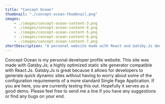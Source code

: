 ```yaml
---
title: "Concept Ocean"
thumbnail: "./concept-ocean-thumbnail.png"
images: 
    - ./images/concept-ocean-content-3.png
    - ./images/concept-ocean-content-4.png
    - ./images/concept-ocean-content-5.png
    - ./images/concept-ocean-content-6.png
    - ./images/concept-ocean-content-7.png
shortDescription: "A personal website made with React and Gatsby.Js demonstrating personal projects"
---
```


Concept Ocean is my personal developer profile website. This site was made with Gatsby.Js; a highly optimized static site generator compatible with React.Js. Gatsby.Js is great because it allows for developers to generate quick dynamic sites without having to worry about some of the configuration requirements of a more standard Single Page Application. If you are here, you are currently testing this out. Hopefully it serves as a good demo. Please feel free to send me a line if you have any suggestions or find any bugs on your end.
